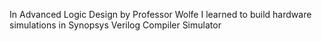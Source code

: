 In Advanced Logic Design by Professor Wolfe I learned to build hardware simulations in Synopsys Verilog Compiler Simulator
